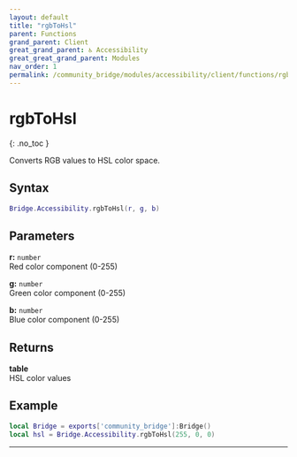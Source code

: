 ```yaml
---
layout: default
title: "rgbToHsl"
parent: Functions
grand_parent: Client
great_grand_parent: ♿ Accessibility
great_great_grand_parent: Modules
nav_order: 1
permalink: /community_bridge/modules/accessibility/client/functions/rgbToHsl/
---
```


# rgbToHsl
{: .no_toc }

Converts RGB values to HSL color space.

## Syntax

```lua
Bridge.Accessibility.rgbToHsl(r, g, b)
```

## Parameters

**r:** `number`  
Red color component (0-255)

**g:** `number`  
Green color component (0-255)

**b:** `number`  
Blue color component (0-255)

## Returns

**table**  
HSL color values

## Example

```lua
local Bridge = exports['community_bridge']:Bridge()
local hsl = Bridge.Accessibility.rgbToHsl(255, 0, 0)
```

---